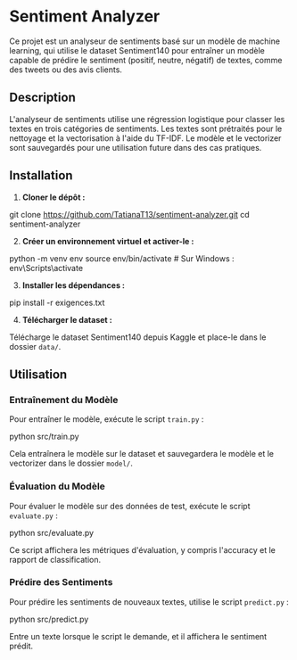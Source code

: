 # Sentiment Analyzer

Ce projet est un analyseur de sentiments basé sur un modèle de machine learning, qui utilise le dataset Sentiment140 pour entraîner un modèle capable de prédire le sentiment (positif, neutre, négatif) de textes, comme des tweets ou des avis clients.

## Description

L'analyseur de sentiments utilise une régression logistique pour classer les textes en trois catégories de sentiments. Les textes sont prétraités pour le nettoyage et la vectorisation à l'aide du TF-IDF. Le modèle et le vectorizer sont sauvegardés pour une utilisation future dans des cas pratiques.

## Installation

1. **Cloner le dépôt :**

git clone https://github.com/TatianaT13/sentiment-analyzer.git cd sentiment-analyzer

2. **Créer un environnement virtuel et activer-le :**

python -m venv env source env/bin/activate # Sur Windows : env\Scripts\activate

3. **Installer les dépendances :**

pip install -r exigences.txt

4. **Télécharger le dataset :**

Télécharge le dataset Sentiment140 depuis Kaggle et place-le dans le dossier `data/`.

## Utilisation

### Entraînement du Modèle

Pour entraîner le modèle, exécute le script `train.py` :

python src/train.py

Cela entraînera le modèle sur le dataset et sauvegardera le modèle et le vectorizer dans le dossier `model/`.

### Évaluation du Modèle

Pour évaluer le modèle sur des données de test, exécute le script `evaluate.py` :

python src/evaluate.py

Ce script affichera les métriques d'évaluation, y compris l'accuracy et le rapport de classification.

### Prédire des Sentiments

Pour prédire les sentiments de nouveaux textes, utilise le script `predict.py` :

python src/predict.py

Entre un texte lorsque le script le demande, et il affichera le sentiment prédit.